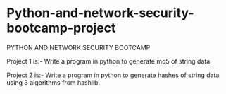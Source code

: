 # Python-and-network-security-bootcamp-project

PYTHON AND NETWORK SECURITY BOOTCAMP

Project 1 is:-
Write a program in python to generate md5 of string data

Project 2 is:-
Write a program in python to generate hashes of string data using 3 algorithms from hashlib.



